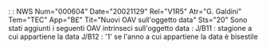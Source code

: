 :  : NWS Num="000604" Date="20021129" Rel="V1R5" Atr="G. Galdini" Tem="TEC" App="B£" Tit="Nuovi OAV sull'oggetto data" Sts="20"
Sono stati aggiunti i seguenti OAV intrinseci sull'oggetto data : 
J/B11 :  stagione a cui appartiene la data
J/B12 :  '1' se l'anno a cui appartiene la data è bisestile
